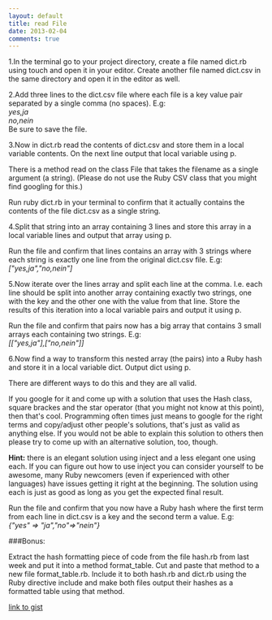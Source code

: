 ```yaml
---
layout: default
title: read File 
date: 2013-02-04
comments: true
---
```



1.In the terminal go to your project directory, create a file named dict.rb using touch and open it in your editor. Create another file named dict.csv in the same directory and open it in the editor as well.

2.Add three lines to the dict.csv file where each file is a key value pair separated by a single comma (no spaces).  E.g:   
*yes,ja*  
*no,nein*   
Be sure to save the file.

3.Now in dict.rb read the contents of dict.csv and store them in a local variable contents. On the next line output that local variable using p.

  There is a method read on the class File that takes the filename as a single argument (a string). (Please do not use the Ruby CSV class that you might find googling for this.)

  Run ruby dict.rb in your terminal to confirm that it actually contains the contents of the file dict.csv as a single string.

4.Split that string into an array containing 3 lines and store this array in a local variable lines and output that array using p.

  Run the file and confirm that lines contains an array with 3 strings where each string is exactly one line from the original dict.csv file.  E.g:   
*\["yes,ja","no,nein"\]*   

5.Now iterate over the lines array and split each line at the comma. I.e. each line should be split into another array containing exactly two strings, one with the key and the other one with the value from that line. Store the results of this iteration into a local variable pairs and output it using p.

  Run the file and confirm that pairs now has a big array that contains 3 small arrays each containing two strings.  E.g:   
*\[\["yes,ja"\],\["no,nein"\]\]*   

6.Now find a way to transform this nested array (the pairs) into a Ruby hash and store it in a local variable dict. Output dict using p.

  There are different ways to do this and they are all valid.

  If you google for it and come up with a solution that uses the Hash class, square brackes and the star operator (that you might not know at this point), then that's cool. Programming often times just means to google for the right terms and copy/adjust other people's solutions, that's just as valid as anything else. If you would not be able to explain this solution to others then please try to come up with an alternative solution, too, though.

  **Hint:** there is an elegant solution using inject and a less elegant one using each. If you can figure out how to use inject you can consider yourself to be awesome, many Ruby newcomers (even if experienced with other languages) have issues getting it right at the beginning. The solution using each is just as good as long as you get the expected final result.

  Run the file and confirm that you now have a Ruby hash where the first term from each line in dict.csv is a key and the second term a value. E.g:   
*\{"yes" => "ja","no"=>"nein"\}*

###Bonus:

Extract the hash formatting piece of code from the file hash.rb from last week and put it into a method format_table. Cut and paste that method to a new file format_table.rb. Include it to both hash.rb and dict.rb using the Ruby directive include and make both files output their hashes as a formatted table using that method.

[link to gist](https://gist.github.com/svenfuchs/2dbe6cb210febec49674)